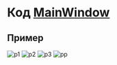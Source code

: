 # Код <a href="https://github.com/Hihiz/GamesLauncher/blob/development/GameLauncher/View/MainWindow.xaml">MainWindow</a>
## Пример
![p1](https://user-images.githubusercontent.com/98191494/200916163-287cfbb4-aaa4-4fde-9c5a-ce80a40b3ecc.PNG)
![p2](https://user-images.githubusercontent.com/98191494/200916167-2a042e27-8587-4587-9438-a395e928e1b2.PNG)
![p3](https://user-images.githubusercontent.com/98191494/200916172-dd1e1617-24f8-4682-bc73-fa08169c84b1.PNG)
![pp](https://user-images.githubusercontent.com/98191494/200916591-b0bc68c6-a8eb-46fc-b17b-7175718125b1.PNG)
